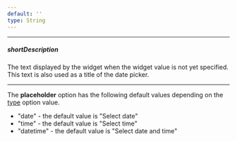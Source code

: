 ```yaml
---
default: ''
type: String
---
```

---
##### shortDescription
The text displayed by the widget when the widget value is not yet specified. This text is also used as a title of the date picker.

---
The **placeholder** option has the following default values depending on the [type](/api-reference/10%20UI%20Widgets/dxDateBox/1%20Configuration/type.md '/Documentation/ApiReference/UI_Widgets/dxDateBox/Configuration/#type') option value.

- "date" - the default value is "Select date"
- "time" - the default value is "Select time"
- "datetime" - the default value is "Select date and time"